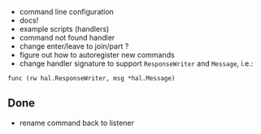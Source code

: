 * command line configuration
* docs!
* example scripts (handlers)
* command not found handler
* change enter/leave to join/part ?
* figure out how to autoregister new commands
* change handler signature to support `ResponseWriter` and `Message`, i.e.:
```
func (rw hal.ResponseWriter, msg *hal.Message)
```

## Done
* rename command back to listener
